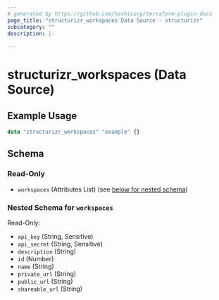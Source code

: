 ```yaml
---
# generated by https://github.com/hashicorp/terraform-plugin-docs
page_title: "structurizr_workspaces Data Source - structurizr"
subcategory: ""
description: |-
  
---
```


# structurizr_workspaces (Data Source)



## Example Usage

```terraform
data "structurizr_workspaces" "example" {}
```

<!-- schema generated by tfplugindocs -->
## Schema

### Read-Only

- `workspaces` (Attributes List) (see [below for nested schema](#nestedatt--workspaces))

<a id="nestedatt--workspaces"></a>
### Nested Schema for `workspaces`

Read-Only:

- `api_key` (String, Sensitive)
- `api_secret` (String, Sensitive)
- `description` (String)
- `id` (Number)
- `name` (String)
- `private_url` (String)
- `public_url` (String)
- `shareable_url` (String)
